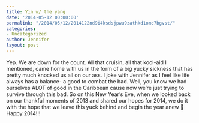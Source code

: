 ```yaml
---
title: Yin w/ the yang
date: '2014-05-12 00:00:00'
permalink: "/2014/05/12/2014122nd9i4ksdsjpwu9zathkd1omc7bgvst/"
categories:
- Uncategorized
author: Jennifer
layout: post
---
```


Yep. We are down for the count. All that cruisin, all that kool-aid I mentioned, came home with us in the form of a big yucky sickness that has pretty much knocked us all on our ass. I joke with Jennifer as I feel like life always has a balance- a good to combat the bad. Well, you know we had ourselves ALOT of good in the Caribbean cause now we&#8217;re just trying to survive through this bad. So on this New Year&#8217;s Eve, when we looked back on our thankful moments of 2013 and shared our hopes for 2014, we do it with the hope that we leave this yuck behind and begin the year anew 🙂 Happy 2014!!! </p>

